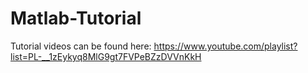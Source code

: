# Matlab-Tutorial

Tutorial videos can be found here:
https://www.youtube.com/playlist?list=PL-__1zEykyq8MlG9gt7FVPeBZzDVVnKkH

